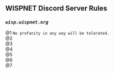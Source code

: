 ## WISPNET Discord Server Rules
### *`wisp.wispnet.org`*
@1 `No profanity in any way will be tolerated.` \
@2 \
@3 \
@4 \
@5 \
@6 \
@7 
